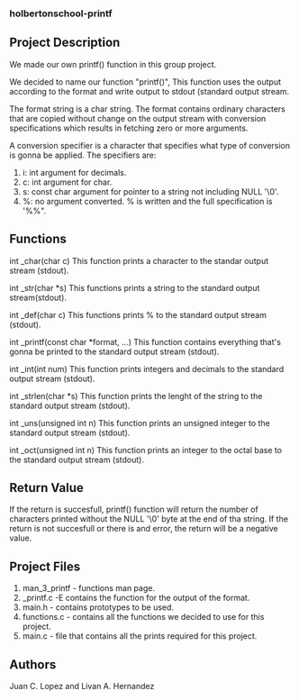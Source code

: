 ### holbertonschool-printf

## Project Description

We made our own printf() function in this group project.

We decided to name our function "printf()", This function uses the output according to the format and write output to stdout (standard output stream.

The format string is a char string. The format contains ordinary characters that are copied without change on the output stream with conversion specifications which results in fetching zero or more arguments.

A conversion specifier is a character that specifies what type of conversion is gonna be applied. The specifiers are:
1. i: int argument for decimals.
2. c: int argument for char.
3. s: const char argument for pointer to a string not including NULL '\0'.
4. %: no argument converted. % is written and the full specification is '%%".

## Functions
int _char(char c)
This function prints a character to the standar output stream (stdout).

int _str(char *s)
This functions prints a string to the standard output stream(stdout).

int _def(char c)
This functions prints % to the standard output stream (stdout).

int _printf(const char *format, ...)
This function contains everything that's gonna be printed to the standard output stream (stdout).

int _int(int num)
This function prints integers and decimals to the standard output stream (stdout).

int _strlen(char *s)
This function prints the lenght of the string to the standard output stream (stdout).

int _uns(unsigned int n)
This function prints an unsigned integer to the standard output stream (stdout).

int _oct(unsigned int n)
This function prints an integer to the octal base to the standard output stream (stdout).

## Return Value
If the return is succesfull, printf() function will return the number of characters printed without the NULL '\0' byte at the end of tha string. If the return is not succesfull or there is and error, the return will be a negative value.

## Project Files
1. man_3_printf - functions man page.
2. _printf.c -E contains the function for the output of the format.
3. main.h - contains prototypes to be used.
4. functions.c - contains all the functions we decided to use for this project.
5. main.c - file that contains all the prints required for this project.

## Authors
Juan C. Lopez and Livan A. Hernandez
